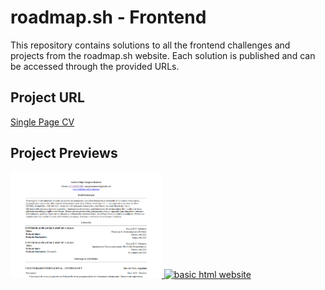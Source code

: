 # roadmap.sh - Frontend

This repository contains solutions to all the frontend challenges and projects from the roadmap.sh website. Each solution is published and can be accessed through the provided URLs.

## Project URL

[Single Page CV](./Frontend%20projects/single%20page%20cv/index.html)

## Project Previews

<p align="left">
  <a href='./Frontend%20projects/single%20page%20cv/index.html'>
    <img width="48%" src="./assets/images/single-page-cv.png" alt="single page cv" />
  </a>
  <a href='/Frontend Projects/02-basic-html-website/'>
    <img width="48%" src="./assets/images/basic-html-website.png" alt="basic html website" />
  </a>
</p>
